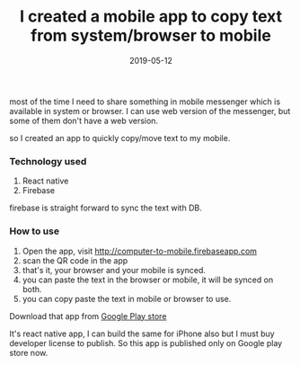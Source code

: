 ﻿---
title: I created a mobile app to copy text from system/browser to mobile
date: '2019-05-12'
---

most of the time I need to share something in mobile messenger which is available in system or browser. I can use web version of the messenger, but some of them don't have a web version.

so I created an app to quickly copy/move text to my mobile.

### Technology used

1. React native
2. Firebase

firebase is straight forward to sync the text with DB.

### How to use

1. Open the app, visit http://computer-to-mobile.firebaseapp.com
2. scan the QR code in the app
3. that's it, your browser and your mobile is synced.
4. you can paste the text in the browser or mobile, it will be synced on both.
5. you can copy paste the text in mobile or browser to use.

Download that app from [Google Play store](https://play.google.com/store/apps/details?id=com.c2m_mob&hl=en)

It's react native app, I can build the same for iPhone also but I must buy developer license to publish. So this app is published only on Google play store now.

